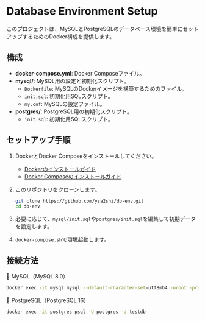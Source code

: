 # Database Environment Setup

このプロジェクトは、MySQLとPostgreSQLのデータベース環境を簡単にセットアップするためのDocker構成を提供します。

## 構成

- **docker-compose.yml**: Docker Composeファイル。
- **mysql/**: MySQL用の設定と初期化スクリプト。
  - `Dockerfile`: MySQLのDockerイメージを構築するためのファイル。
  - `init.sql`: 初期化用SQLスクリプト。
  - `my.cnf`: MySQLの設定ファイル。
- **postgres/**: PostgreSQL用の初期化スクリプト。
  - `init.sql`: 初期化用SQLスクリプト。

## セットアップ手順

1. DockerとDocker Composeをインストールしてください。
   - [Dockerのインストールガイド](https://docs.docker.com/get-docker/)
   - [Docker Composeのインストールガイド](https://docs.docker.com/compose/install/)

2. このリポジトリをクローンします。

   ```bash
   git clone https://github.com/ysa2shi/db-env.git
   cd db-env
   ```

3. 必要に応じて、`mysql/init.sql`や`postgres/init.sql`を編集して初期データを設定します。
4. `docker-compose.sh`で環境起動します。

## 接続方法

🐬 MySQL（MySQL 8.0）

```bash
docker exec -it mysql mysql --default-character-set=utf8mb4 -uroot -prootpass testdb
```

🐘 PostgreSQL（PostgreSQL 16）

```bash
docker exec -it postgres psql -U postgres -d testdb
```
